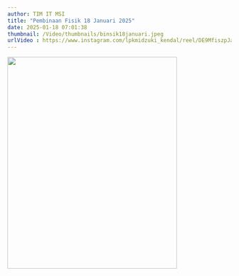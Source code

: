 ```yaml
---
author: TIM IT MSI
title: "Pembinaan Fisik 18 Januari 2025"
date: 2025-01-18 07:01:38
thumbnail: /Video/thumbnails/binsik18januari.jpeg
urlVideo : https://www.instagram.com/lpkmidzuki_kendal/reel/DE9MfiszpJa/
---
```

<p><a href="https://www.instagram.com/lpkmidzuki_kendal/reel/DE9MfiszpJa/"><img src="/images/ppGLtlqHcnvjtFqVCLcG.png" alt="" width="381" height="475" /></a></p>

<p>&nbsp;</p>
